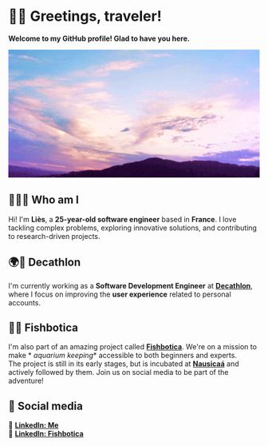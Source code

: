 # 👋🏼 Greetings, traveler!

**Welcome to my GitHub profile! Glad to have you here.**

<p align="center">
  <a href="#">
    <img src="seamless_sky.gif" alt="Seamless Sky" style="width: 100vw; height: 256px; object-fit: cover;">
  </a>
</p>

## 🧑‍💻❔ Who am I

Hi! I'm **Liès**, a **25-year-old software engineer** based in **France**. I love tackling complex problems, exploring
innovative solutions, and contributing to research-driven projects.

## 🌍🏅 Decathlon

I'm currently working as a **Software Development Engineer** at [**Decathlon**](https://sustainability.decathlon.com/),
where I focus on improving the **user experience** related to personal accounts.

## 🐠📱 Fishbotica

I'm also part of an amazing project called [**Fishbotica**](https://fishbotica.fr/). We're on a mission to make *
*aquarium keeping** accessible to both beginners and experts.  
The project is still in its early stages, but is incubated at [**Nausicaá**](https://www.nausicaa.fr/en) and actively
followed by them. Join us on social media to be part of the adventure!

## 📇 Social media

🔗 [**LinkedIn: Me**](https://www.linkedin.com/in/liès-tiguercha/)  
🔗 [**LinkedIn: Fishbotica**](https://www.linkedin.com/company/fishbotica/)  
